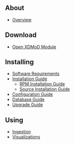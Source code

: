 About
-----

- [Overview](index.html)

Download
--------

- [Open XDMoD Module](https://github.com/ubccr/xdmod-value-analytics/releases/latest)

Installing
----------

- [Software Requirements](software-requirements.html)
- [Installation Guide](install.html)
   - [RPM Installation Guide](install-rpm.html)
   - [Source Installation Guide](install-source.html)
- [Configuration Guide](configuration.html)
- [Database Guide](databases.html)
- [Upgrade Guide](upgrade.html)

Using
-----

- [Ingestion](ingestor.html)
- [Visualizations](visualizations.html)
